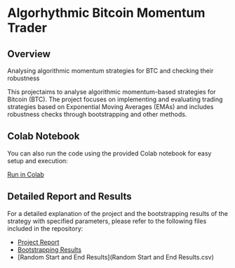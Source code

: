 # Algorhythmic Bitcoin Momentum Trader
## Overview
Analysing algorithmic momentum strategies for BTC and checking their robustness

This projectaims to analyse algorithmic momentum-based strategies for Bitcoin (BTC). The project focuses on implementing and evaluating trading strategies based on Exponential Moving Averages (EMAs) and includes robustness checks through bootstrapping and other methods.

## Colab Notebook

You can also run the code using the provided Colab notebook for easy setup and execution:

[Run in Colab](https://colab.research.google.com/drive/1N5G0ZF7SOcaTzuPPo-gjM445cXxr4B5M?usp=sharing)

## Detailed Report and Results

For a detailed explanation of the project and the bootstrapping results of the strategy with specified parameters, please refer to the following files included in the repository:

- [Project Report](Report.pdf)
- [Bootstrapping Results](bootstrap_results.csv)
- [Random Start and End Results](Random Start and End Results.csv)
